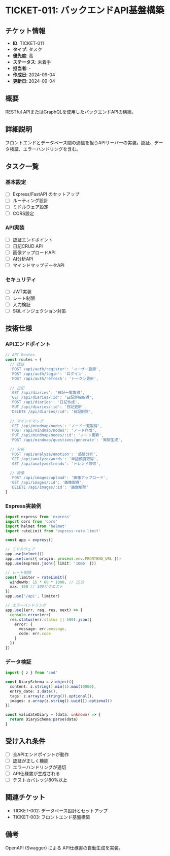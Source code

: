 # TICKET-011: バックエンドAPI基盤構築

## チケット情報
- **ID**: TICKET-011
- **タイプ**: タスク
- **優先度**: 高
- **ステータス**: 未着手
- **担当者**: -
- **作成日**: 2024-09-04
- **更新日**: 2024-09-04

## 概要
RESTful APIまたはGraphQLを使用したバックエンドAPIの構築。

## 詳細説明
フロントエンドとデータベース間の通信を担うAPIサーバーの実装。認証、データ検証、エラーハンドリングを含む。

## タスク一覧
### 基本設定
- [ ] Express/FastAPI のセットアップ
- [ ] ルーティング設計
- [ ] ミドルウェア設定
- [ ] CORS設定

### API実装
- [ ] 認証エンドポイント
- [ ] 日記CRUD API
- [ ] 画像アップロードAPI
- [ ] AI分析API
- [ ] マインドマップデータAPI

### セキュリティ
- [ ] JWT実装
- [ ] レート制限
- [ ] 入力検証
- [ ] SQLインジェクション対策

## 技術仕様
### APIエンドポイント
```typescript
// API Routes
const routes = {
  // 認証
  'POST /api/auth/register': 'ユーザー登録',
  'POST /api/auth/login': 'ログイン',
  'POST /api/auth/refresh': 'トークン更新',
  
  // 日記
  'GET /api/diaries': '日記一覧取得',
  'GET /api/diaries/:id': '日記詳細取得',
  'POST /api/diaries': '日記作成',
  'PUT /api/diaries/:id': '日記更新',
  'DELETE /api/diaries/:id': '日記削除',
  
  // マインドマップ
  'GET /api/mindmap/nodes': 'ノード一覧取得',
  'POST /api/mindmap/nodes': 'ノード作成',
  'PUT /api/mindmap/nodes/:id': 'ノード更新',
  'POST /api/mindmap/questions/generate': '質問生成',
  
  // 分析
  'POST /api/analyze/emotion': '感情分析',
  'GET /api/analyze/words': '単語頻度取得',
  'GET /api/analyze/trends': 'トレンド取得',
  
  // 画像
  'POST /api/images/upload': '画像アップロード',
  'GET /api/images/:id': '画像取得',
  'DELETE /api/images/:id': '画像削除'
}
```

### Express実装例
```typescript
import express from 'express'
import cors from 'cors'
import helmet from 'helmet'
import rateLimit from 'express-rate-limit'

const app = express()

// ミドルウェア
app.use(helmet())
app.use(cors({ origin: process.env.FRONTEND_URL }))
app.use(express.json({ limit: '10mb' }))

// レート制限
const limiter = rateLimit({
  windowMs: 15 * 60 * 1000, // 15分
  max: 100 // 100リクエスト
})
app.use('/api', limiter)

// エラーハンドリング
app.use((err, req, res, next) => {
  console.error(err)
  res.status(err.status || 500).json({
    error: {
      message: err.message,
      code: err.code
    }
  })
})
```

### データ検証
```typescript
import { z } from 'zod'

const DiarySchema = z.object({
  content: z.string().min(1).max(10000),
  entry_date: z.date(),
  tags: z.array(z.string()).optional(),
  images: z.array(z.string().uuid()).optional()
})

const validateDiary = (data: unknown) => {
  return DiarySchema.parse(data)
}
```

## 受け入れ条件
- [ ] 全APIエンドポイントが動作
- [ ] 認証が正しく機能
- [ ] エラーハンドリングが適切
- [ ] API仕様書が生成される
- [ ] テストカバレッジ80%以上

## 関連チケット
- TICKET-002: データベース設計とセットアップ
- TICKET-003: フロントエンド基盤構築

## 備考
OpenAPI (Swagger) による API仕様書の自動生成を実装。